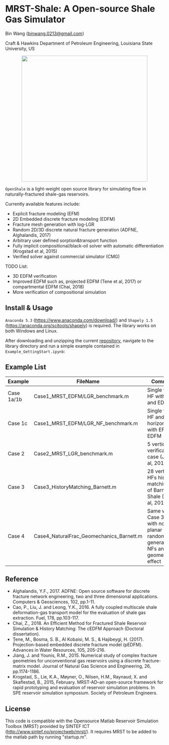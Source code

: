 MRST-Shale: A Open-source Shale Gas Simulator
==============================================================================================
Bin Wang (binwang.0213@gmail.com)

Craft & Hawkins Department of Petroleum Engineering, Louisiana State University, US

<p align="center">
  <img src = "https://github.com/UnconvRS/OpenShale/blob/master/doc/demo.png" height="400">
</p>

`OpenShale` is a light-weight open source library for simulating flow in naturally-fractured shale-gas reservoirs. 

Currently available features include:

* Explicit fracture modeling (EFM)
* 2D Embedded discrete fracture modeling (EDFM)
* Fracture mesh generation with log-LGR
* Random 2D/3D discrete natural fracture generation (ADFNE, Alghalandis, 2017) 
* Arbitrary user defined sorption&transport function
* Fully implicit compositional/black-oil solver with automatic differentiation (Krogstad et al, 2015)
* Verified solver against commercial simulator (CMG)

TODO List:
* 3D EDFM verification
* Improved EDFM such as, projected EDFM (Tene et al, 2017) or compartmental EDFM (Chai, 2018)
* More verification of compositional simulation 

## Install & Usage

`Anaconda 5.3` (https://www.anaconda.com/download/) and `Shapely 1.5` (https://anaconda.org/scitools/shapely) is required. The library works on both Windows and Linux.

After downloading and unzipping the current <a href="https://github.com/BinWang0213/PyGRDECL/archive/master.zip">repository</a>, navigate to the library directory and run a simple example contained in `Example_GettingStart.ipynb`:

## Example List
| Example | FileName  | Comments |
|---|---|---|
| Case 1a/1b  | Case1_MRST_EDFM/LGR_benchmark.m  | Single vertical HF with EFM and EDFM |
| Case 1c  | Case1_MRST_EDFM/LGR_NF_benchmark.m  | Single vertical HF and 3 horizontal NFs with EFM and EDFM |
| Case 2  | Case2_MRST_LGR_benchmark.m  | 5 vertical HFs verification case (Jiang et al, 2015) |
| Case 3  | Case3_HistoryMatching_Barnett.m  | 28 vertical HFs history matching case of Barnett Shale (Cao et al, 2016) |
| Case 4  | Case4_NaturalFrac_Geomechanics_Barnett.m  | Same with Case 3 but with non-planar HFs, random generated NFs and geomechanics effect |

## Reference

* Alghalandis, Y.F., 2017. ADFNE: Open source software for discrete fracture network engineering, two and three dimensional applications. Computers & Geosciences, 102, pp.1-11.
* Cao, P., Liu, J. and Leong, Y.K., 2016. A fully coupled multiscale shale deformation-gas transport model for the evaluation of shale gas extraction. Fuel, 178, pp.103-117.
* Chai, Z., 2018. An Efficient Method for Fractured Shale Reservoir Simulation & History Matching: The cEDFM Approach (Doctoral dissertation).
* Ţene, M., Bosma, S. B., Al Kobaisi, M. S., & Hajibeygi, H. (2017). Projection-based embedded discrete fracture model (pEDFM). Advances in Water Resources, 105, 205-216.
* Jiang, J. and Younis, R.M., 2015. Numerical study of complex fracture geometries for unconventional gas reservoirs using a discrete fracture-matrix model. Journal of Natural Gas Science and Engineering, 26, pp.1174-1186.
* Krogstad, S., Lie, K.A., Møyner, O., Nilsen, H.M., Raynaud, X. and Skaflestad, B., 2015, February. MRST-AD–an open-source framework for rapid prototyping and evaluation of reservoir simulation problems. In SPE reservoir simulation symposium. Society of Petroleum Engineers.

## License

This code is compatible with the Opensource Matlab Reservoir Simulation Toolbox (MRST) provided by SINTEF ICT (http://www.sintef.no/projectweb/mrst/). It requires MRST to be added to the matlab path by running "startup.m".
